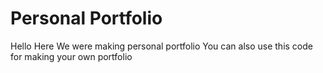 # Personal Portfolio
Hello Here We were making personal portfolio You can also use this code for making your own portfolio